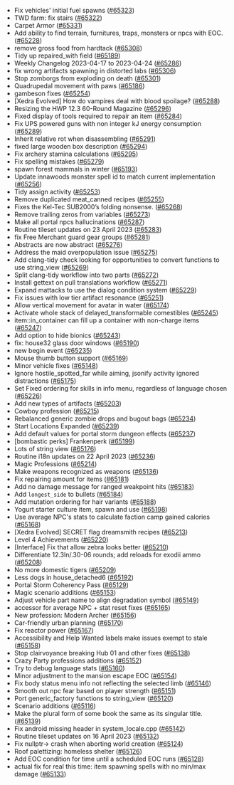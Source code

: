 * Fix vehicles' initial fuel spawns ([#65323](https://github.com/CleverRaven/Cataclysm-DDA/pull/65323))
* TWD farm: fix stairs ([#65322](https://github.com/CleverRaven/Cataclysm-DDA/pull/65322))
* Carpet Armor ([#65331](https://github.com/CleverRaven/Cataclysm-DDA/pull/65331))
* Add ability to find terrain, furnitures, traps, monsters or npcs with EOC. ([#65228](https://github.com/CleverRaven/Cataclysm-DDA/pull/65228))
* remove gross food from hardtack ([#65308](https://github.com/CleverRaven/Cataclysm-DDA/pull/65308))
* Tidy up repaired_with field ([#65189](https://github.com/CleverRaven/Cataclysm-DDA/pull/65189))
* Weekly Changelog 2023-04-17 to 2023-04-24 ([#65286](https://github.com/CleverRaven/Cataclysm-DDA/pull/65286))
* fix wrong artifacts spawning in distorted labs ([#65306](https://github.com/CleverRaven/Cataclysm-DDA/pull/65306))
* Stop zomborgs from exploding on death ([#65301](https://github.com/CleverRaven/Cataclysm-DDA/pull/65301))
* Quadrupedal movement with paws ([#65186](https://github.com/CleverRaven/Cataclysm-DDA/pull/65186))
* gambeson fixes ([#65254](https://github.com/CleverRaven/Cataclysm-DDA/pull/65254))
* [Xedra Evolved] How do vampires deal with blood spoilage? ([#65288](https://github.com/CleverRaven/Cataclysm-DDA/pull/65288))
* Resizing the HWP 12.3 60-Round Magazine ([#65296](https://github.com/CleverRaven/Cataclysm-DDA/pull/65296))
* Fixed display of tools required to repair an item ([#65284](https://github.com/CleverRaven/Cataclysm-DDA/pull/65284))
* Fix UPS powered guns with non integer kJ energy consumption ([#65289](https://github.com/CleverRaven/Cataclysm-DDA/pull/65289))
* Inherit relative rot when disassembling ([#65291](https://github.com/CleverRaven/Cataclysm-DDA/pull/65291))
* fixed large wooden box description ([#65294](https://github.com/CleverRaven/Cataclysm-DDA/pull/65294))
* Fix archery stamina calculations ([#65295](https://github.com/CleverRaven/Cataclysm-DDA/pull/65295))
* Fix spelling mistakes ([#65279](https://github.com/CleverRaven/Cataclysm-DDA/pull/65279))
* spawn forest mammals in winter ([#65193](https://github.com/CleverRaven/Cataclysm-DDA/pull/65193))
* Update innawoods monster spell id to match current implementation ([#65256](https://github.com/CleverRaven/Cataclysm-DDA/pull/65256))
* Tidy assign activity ([#65253](https://github.com/CleverRaven/Cataclysm-DDA/pull/65253))
* Remove duplicated meat_canned recipes ([#65255](https://github.com/CleverRaven/Cataclysm-DDA/pull/65255))
* Fixes the Kel-Tec SUB2000’s folding nonsense. ([#65268](https://github.com/CleverRaven/Cataclysm-DDA/pull/65268))
* Remove trailing zeros from variables ([#65273](https://github.com/CleverRaven/Cataclysm-DDA/pull/65273))
* Make all portal npcs hallucinations ([#65287](https://github.com/CleverRaven/Cataclysm-DDA/pull/65287))
* Routine tileset updates on 23 April 2023 ([#65283](https://github.com/CleverRaven/Cataclysm-DDA/pull/65283))
* fix Free Merchant guard gear groups ([#65281](https://github.com/CleverRaven/Cataclysm-DDA/pull/65281))
* Abstracts are now abstract ([#65276](https://github.com/CleverRaven/Cataclysm-DDA/pull/65276))
* Address the maid overpopulation issue ([#65275](https://github.com/CleverRaven/Cataclysm-DDA/pull/65275))
* Add clang-tidy check looking for opportunities to convert functions to use string_view ([#65269](https://github.com/CleverRaven/Cataclysm-DDA/pull/65269))
* Split clang-tidy workflow into two parts ([#65272](https://github.com/CleverRaven/Cataclysm-DDA/pull/65272))
* Install gettext on pull translations workflow ([#65271](https://github.com/CleverRaven/Cataclysm-DDA/pull/65271))
* Expand mattacks to use the dialog condition system ([#65229](https://github.com/CleverRaven/Cataclysm-DDA/pull/65229))
* Fix issues with low tier artifact resonance ([#65251](https://github.com/CleverRaven/Cataclysm-DDA/pull/65251))
* Allow vertical movement for avatar in water ([#65174](https://github.com/CleverRaven/Cataclysm-DDA/pull/65174))
* Activate whole stack of delayed_transformable comestibles ([#65245](https://github.com/CleverRaven/Cataclysm-DDA/pull/65245))
* item::in_container can fill up a container with non-charge items ([#65247](https://github.com/CleverRaven/Cataclysm-DDA/pull/65247))
* Add option to hide bionics ([#65243](https://github.com/CleverRaven/Cataclysm-DDA/pull/65243))
* fix: house32 glass door windows ([#65190](https://github.com/CleverRaven/Cataclysm-DDA/pull/65190))
* new begin event ([#65235](https://github.com/CleverRaven/Cataclysm-DDA/pull/65235))
* Mouse thumb button support ([#65169](https://github.com/CleverRaven/Cataclysm-DDA/pull/65169))
* Minor vehicle fixes ([#65148](https://github.com/CleverRaven/Cataclysm-DDA/pull/65148))
* Ignore hostile_spotted_far while aiming, jsonify activity ignored distractions ([#65175](https://github.com/CleverRaven/Cataclysm-DDA/pull/65175))
* Set Fixed ordering for skills in info menu, regardless of language chosen ([#65226](https://github.com/CleverRaven/Cataclysm-DDA/pull/65226))
* Add new types of artifacts ([#65203](https://github.com/CleverRaven/Cataclysm-DDA/pull/65203))
* Cowboy profession ([#65215](https://github.com/CleverRaven/Cataclysm-DDA/pull/65215))
* Rebalanced generic zombie drops and bugout bags ([#65234](https://github.com/CleverRaven/Cataclysm-DDA/pull/65234))
* Start Locations Expanded ([#65239](https://github.com/CleverRaven/Cataclysm-DDA/pull/65239))
* Add default values for portal storm dungeon effects ([#65237](https://github.com/CleverRaven/Cataclysm-DDA/pull/65237))
* [bombastic perks] Frankenperk ([#65199](https://github.com/CleverRaven/Cataclysm-DDA/pull/65199))
* Lots of string view ([#65176](https://github.com/CleverRaven/Cataclysm-DDA/pull/65176))
* Routine i18n updates on 22 April 2023 ([#65236](https://github.com/CleverRaven/Cataclysm-DDA/pull/65236))
* Magic Professions ([#65214](https://github.com/CleverRaven/Cataclysm-DDA/pull/65214))
* Make weapons recognized as weapons ([#65136](https://github.com/CleverRaven/Cataclysm-DDA/pull/65136))
* Fix repairing amount for items ([#65181](https://github.com/CleverRaven/Cataclysm-DDA/pull/65181))
* Add no damage message for ranged weakpoint hits ([#65183](https://github.com/CleverRaven/Cataclysm-DDA/pull/65183))
* Add `longest_side` to bullets ([#65184](https://github.com/CleverRaven/Cataclysm-DDA/pull/65184))
* Add mutation ordering for hair variants ([#65188](https://github.com/CleverRaven/Cataclysm-DDA/pull/65188))
* Yogurt starter culture item, spawn and use ([#65198](https://github.com/CleverRaven/Cataclysm-DDA/pull/65198))
* Use average NPC's stats to calculate faction camp gained calories ([#65168](https://github.com/CleverRaven/Cataclysm-DDA/pull/65168))
* [Xedra Evolved] SECRET flag dreamsmith recipes ([#65213](https://github.com/CleverRaven/Cataclysm-DDA/pull/65213))
* Level 4 Achievements ([#65220](https://github.com/CleverRaven/Cataclysm-DDA/pull/65220))
* [Interface] Fix that allow zebra looks better ([#65210](https://github.com/CleverRaven/Cataclysm-DDA/pull/65210))
* Differentiate 12.3ln/.30-06 rounds; add reloads for exodii ammo ([#65208](https://github.com/CleverRaven/Cataclysm-DDA/pull/65208))
* No more domestic tigers ([#65209](https://github.com/CleverRaven/Cataclysm-DDA/pull/65209))
* Less dogs in house_detached6 ([#65192](https://github.com/CleverRaven/Cataclysm-DDA/pull/65192))
* Portal Storm Coherency Pass ([#65129](https://github.com/CleverRaven/Cataclysm-DDA/pull/65129))
* Magic scenario additions ([#65153](https://github.com/CleverRaven/Cataclysm-DDA/pull/65153))
* Adjust vehicle part name to align degradation symbol ([#65149](https://github.com/CleverRaven/Cataclysm-DDA/pull/65149))
* accessor for average NPC + stat reset fixes ([#65165](https://github.com/CleverRaven/Cataclysm-DDA/pull/65165))
* New profession: Modern Archer ([#65156](https://github.com/CleverRaven/Cataclysm-DDA/pull/65156))
* Car-friendly urban planning ([#65170](https://github.com/CleverRaven/Cataclysm-DDA/pull/65170))
* Fix reactor power ([#65167](https://github.com/CleverRaven/Cataclysm-DDA/pull/65167))
* Accessibility and Help Wanted labels make issues exempt to stale ([#65158](https://github.com/CleverRaven/Cataclysm-DDA/pull/65158))
* Stop clairvoyance breaking Hub 01 and other fixes ([#65138](https://github.com/CleverRaven/Cataclysm-DDA/pull/65138))
* Crazy Party professions additions ([#65152](https://github.com/CleverRaven/Cataclysm-DDA/pull/65152))
* Try to debug language stats ([#65160](https://github.com/CleverRaven/Cataclysm-DDA/pull/65160))
* Minor adjustment to the mansion escape EOC ([#65154](https://github.com/CleverRaven/Cataclysm-DDA/pull/65154))
* Fix body status menu info not reflecting the selected limb ([#65146](https://github.com/CleverRaven/Cataclysm-DDA/pull/65146))
* Smooth out npc fear based on player strength ([#65151](https://github.com/CleverRaven/Cataclysm-DDA/pull/65151))
* Port generic_factory functions to string_view ([#65120](https://github.com/CleverRaven/Cataclysm-DDA/pull/65120))
* Scenario additions ([#65116](https://github.com/CleverRaven/Cataclysm-DDA/pull/65116))
* Make the plural form of some book the same as its singular title. ([#65139](https://github.com/CleverRaven/Cataclysm-DDA/pull/65139))
* Fix android missing header in system_locale.cpp ([#65142](https://github.com/CleverRaven/Cataclysm-DDA/pull/65142))
* Routine tileset updates on 16 April 2023 ([#65132](https://github.com/CleverRaven/Cataclysm-DDA/pull/65132))
* Fix nullptr-> crash when aborting world creation ([#65124](https://github.com/CleverRaven/Cataclysm-DDA/pull/65124))
* Roof palettizing: homeless shelter ([#65126](https://github.com/CleverRaven/Cataclysm-DDA/pull/65126))
* Add EOC condition for time until a scheduled EOC runs ([#65128](https://github.com/CleverRaven/Cataclysm-DDA/pull/65128))
* actual fix for real this time: item spawning spells with no min/max damage ([#65133](https://github.com/CleverRaven/Cataclysm-DDA/pull/65133))
